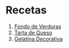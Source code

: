 # Recetas

1. [Fondo de Verduras](fondo-de-verduras.html)
2. [Tarta de Queso](tarta-de-queso.html)
3. [Gelatina Decorativa](gelatina-decorativa.html)

